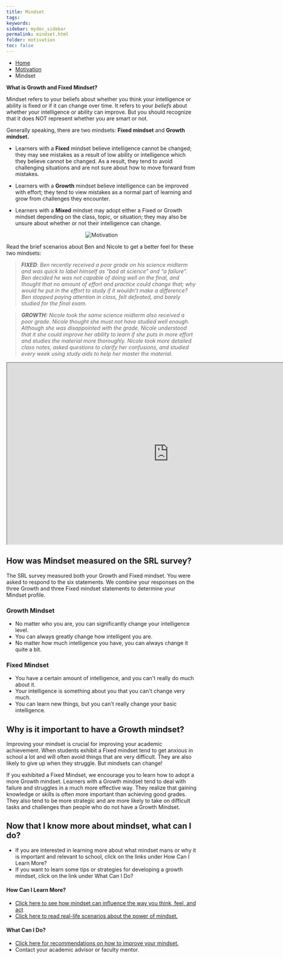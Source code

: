 ```yaml
---
title: Mindset
tags: 
keywords: 
sidebar: mydoc_sidebar
permalink: mindset.html
folder: motivation
toc: false
---
```


<ul class="breadcrumb">
    <li><a href="index.html">Home</a></li>
    <li><a href="motivation_overview.html">Motivation</a></li>
    <li class="active">Mindset</li>
</ul>


**What is Growth and Fixed Mindset?**

Mindset refers to your beliefs about whether you think your intelligence or ability is fixed or if it can change over time. It refers to your *beliefs* about whether your intelligence or ability can improve. But you should recognize that it does NOT represent whether you are smart or not.

Generally speaking, there are two mindsets: **Fixed mindset** and **Growth mindset.**

* Learners with a **Fixed** mindset believe intelligence cannot be changed; they may see mistakes as a result of low ability or    intelligence which they believe cannot be changed. As a result, they tend to avoid challenging situations and are not sure about how to move forward from mistakes.

* Learners with a **Growth** mindset believe intelligence can be improved with effort; they tend to view mistakes as a normal part of learning and grow from challenges they encounter.

* Learners with a **Mixed** mindset may adopt either a Fixed or Growth mindset depending on the class, topic, or situation; they may also be unsure about whether or not their intelligence can change.


<center><img src='images/motivation.png' alt='Motivation' /></center>

Read the brief scenarios about Ben and Nicole to get a better feel for these two mindsets:

> ***FIXED**: Ben recently received a poor grade on his science midterm and was quick to label himself as “bad at science” and “a failure”. Ben decided he was not capable of doing well on the final, and thought that no amount of effort and practice could change that; why would he put in the effort to study if it wouldn’t make a difference? Ben stopped paying attention in class, felt defeated, and barely studied for the final exam.*


> ***GROWTH:** Nicole took the same science midterm also received a poor grade. Nicole thought she must not have studied well enough. Although she was disappointed with the grade, Nicole understood that it she could improve her ability to learn if she puts in more effort and studies the material more thoroughly. Nicole took more detailed class notes, asked questions to clarify her confusions, and studied every week using study aids to help her master the material.*

<div class="embed-responsive embed-responsive-16by9"><iframe width="853" height="480" src="https://www.youtube.com/embed/xe4U4f5aP7s?autoplay=0"></iframe></div>

## How was Mindset measured on the SRL survey?

The SRL survey measured both your Growth and Fixed mindset. You were asked to respond to the six statements. We combine your responses on the three Growth and three Fixed mindset statements to determine your Mindset profile. 

### Growth Mindset

* No matter who you are, you can significantly change your intelligence level.
* You can always greatly change how intelligent you are.
* No matter how much intelligence you have, you can always change it quite a bit.

### Fixed Mindset

* You have a certain amount of intelligence, and you can't really do much about it.
* Your intelligence is something about you that you can't change very much.
* You can learn new things, but you can't really change your basic intelligence.

## Why is it important to have a Growth mindset?

Improving your mindset is crucial for improving your academic achievement. When students exhibit a Fixed mindset tend to get anxious in school a lot and will often avoid things that are very difficult. They are also likely to give up when they struggle. But mindsets can change!

If you exhibited a Fixed Mindset, we encourage you to learn how to adopt a more Growth mindset. Learners with a Growth mindset tend to deal with failure and struggles in a much more effective way. They realize that gaining knowledge or skills is often more important than achieving good grades. They also tend to be more strategic and are more likely to take on difficult tasks and challenges than people who do not have a Growth Mindset. 

## Now that I know more about mindset, what can I do?

* If you are interested in learning more about what mindset mans or why it is important and relevant to school, click on the links under How Can I Learn More?
* If you want to learn some tips or strategies for developing a growth mindset, click on the link under What Can I Do?

#### How Can I Learn More?

* [Click here to see how mindset can influence the way you think, feel, and act](mindset_influence.html)
* [Click here to read real-life scenarios about the power of mindset.](mindset_profile.html)


#### What Can I Do?

* [Click here for recommendations on how to improve your mindset.](mindset_recommendations.html)
* Contact your academic advisor or faculty mentor.


